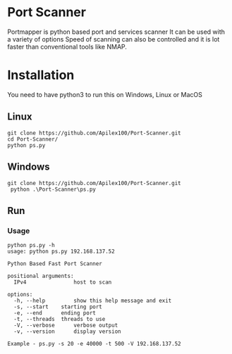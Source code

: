 
# Port Scanner

Portmapper is python based port and services scanner It can be used with a variety of options Speed of scanning can also be controlled and it is lot faster than conventional tools like NMAP.


# Installation
You need to have python3 to run this on Windows, Linux or MacOS
## Linux
```
git clone https://github.com/Apilex100/Port-Scanner.git
cd Port-Scanner/
python ps.py
```
## Windows
```
git clone https://github.com/Apilex100/Port-Scanner.git
 python .\Port-Scanner\ps.py
```
## Run
### Usage
```
python ps.py -h
usage: python ps.py 192.168.137.52

Python Based Fast Port Scanner

positional arguments:
  IPv4               host to scan

options:
  -h, --help         show this help message and exit
  -s, --start    starting port
  -e, --end      ending port
  -t, --threads  threads to use
  -V, --verbose      verbose output
  -v, --version      display version

Example - ps.py -s 20 -e 40000 -t 500 -V 192.168.137.52
```
